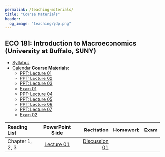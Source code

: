```yaml
---
permalink: /teaching-materials/
title: "Course Materials"
header: 
  og_image: "teaching/pdp.png"
---
```


##  ECO 181: Introduction to Macroeconomics (University at Buffalo, SUNY)
- [Syllabus](/yushangw/files/pdf/teaching/Syllabus_ECO_181_Summer_2023.pdf) 
- [Calendar](/yushangw/files/pdf/teaching-materials/ECO_181_2023_Summer_Calendar.pdf)
**Course Materials:**
  - [PPT: Lecture 01](/yushangw/files/pdf/teaching-materials/ECO_181___Lecture_01.pdf) 
  - [PPT: Lecture 02](/yushangw/files/pdf/teaching-materials/ECO_181___Lecture_02.pdf)
  - [PPT: Lecture 03](/yushangw/files/pdf/teaching-materials/ECO_181___Lecture_03.pdf)
  - [Exam 01](/yushangw/files/pdf/teaching-materials/ECO_181_Exam_01.pdf) 
  - [PPT: Lecture 04](/yushangw/files/pdf/teaching-materials/ECO_181___Lecture_04.pdf)
  - [PPT: Lecture 05](/yushangw/files/pdf/teaching-materials/ECO_181___Lecture_05.pdf)
  - [PPT: Lecture 06](/yushangw/files/pdf/teaching-materials/ECO_181___Lecture_06.pdf)
  - [PPT: Lecture 07](/yushangw/files/pdf/teaching-materials/ECO_181___Lecture_07ver2.pdf)
  - [Exam 02](/yushangw/files/pdf/teaching-materials/ECO_181_Exam_02.pdf)

| Reading List | PowerPoint Slide | Recitation | Homework | Exam |
|:--------|:-------:|--------:|:-------:|--------:|
| Chapter 1, 2, 3 | [Lecture 01](/yushangw/files/pdf/teaching-materials/ECO_181___Lecture_01.pdf) | [Discussion 01](/yushangw/files/pdf/teaching-materials/Discussion_Problem_Set_01.pdf) |       |      |
